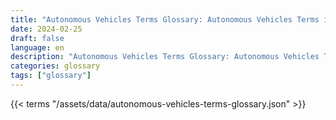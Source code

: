 ```yaml
---
title: "Autonomous Vehicles Terms Glossary: Autonomous Vehicles Terms in 2024"  
date: 2024-02-25
draft: false
language: en
description: "Autonomous Vehicles Terms Glossary: Autonomous Vehicles Terms in 2024 | Autonomous Vehicles Terms Glossary"
categories: glossary
tags: ["glossary"]
---
```


{{< terms "/assets/data/autonomous-vehicles-terms-glossary.json" >}}